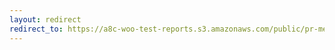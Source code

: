 ```yaml
---
layout: redirect
redirect_to: https://a8c-woo-test-reports.s3.amazonaws.com/public/pr-merge/43001/api/index.html
---
```

